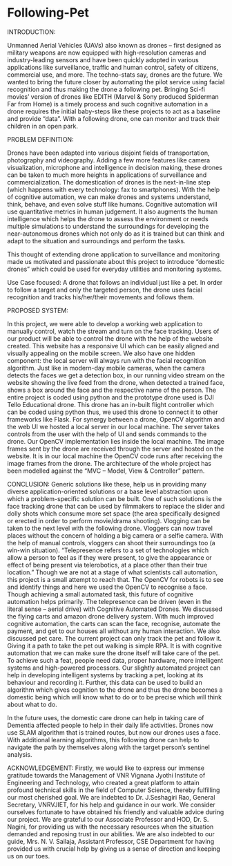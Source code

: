 # Following-Pet
INTRODUCTION:

Unmanned Aerial Vehicles (UAVs) also known as drones – first designed as military weapons are now equipped with high-resolution cameras and industry-leading sensors and have been quickly adopted in various applications like surveillance, traffic and human control, safety of citizens, commercial use, and more. The techno-stats say, drones are the future. We wanted to bring the future closer by automating the pilot service using facial recognition and thus making the drone a following pet. Bringing Sci-fi movies’ version of drones like EDITH (Marvel & Sony produced Spiderman Far from Home) is a timely process and such cognitive automation in a drone requires the initial baby-steps like these projects to act as a baseline and provide “data”. With a following drone, one can monitor and track their children in an open park.


PROBLEM DEFINITION:

Drones have been adapted into various disjoint fields of transportation, photography and videography. Adding a few more features like camera visualization, microphone and intelligence in decision making, these drones can be taken to much more heights in applications of surveillance and commercialization. The domestication of drones is the next-in-line step (which happens with every technology: fax to smartphones). With the help of cognitive automation, we can make drones and systems understand, think, behave, and even solve stuff like humans. Cognitive automation will use quantitative metrics in human judgement. It also augments the human intelligence which helps the drone to assess the environment or needs multiple simulations to understand the surroundings for developing the near-autonomous drones which not only do as it is trained but can think and adapt to the situation and surroundings and perform the tasks.

This thought of extending drone application to surveillance and monitoring made us motivated and passionate about this project to introduce “domestic drones” which could be used for everyday utilities and monitoring systems.

Use Case focused:
A drone that follows an individual just like a pet. In order to follow a target and only the targeted person, the drone uses facial recognition and tracks his/her/their movements and follows them.

PROPOSED SYSTEM:

In this project, we were able to develop a working web application to manually control, watch the stream and turn on the face tracking. Users of our product will be able to control the drone with the help of the website created. This website has a responsive UI which can be easily aligned and visually appealing on the mobile screen. We also have one hidden component: the local server will always run with the facial recognition algorithm. Just like in modern-day mobile cameras, when the camera detects the faces we get a detection box, in our running video stream on the website showing the live feed from the drone, when detected a trained face, shows a box around the face and the respective name of the person. 
The entire project is coded using python and the prototype drone used is DJI Tello Educational drone. This drone has an in-built flight controller which can be coded using python thus, we used this drone to connect it to other frameworks like Flask.
For synergy between a drone, OpenCV algorithm and the web UI we hosted a local server in our local machine. The server takes controls from the user with the help of UI and sends commands to the drone. Our OpenCV implementation lies inside the local machine. The image frames sent by the drone are received through the server and hosted on the website. It is in our local machine the OpenCV code runs after receiving the image frames from the drone.
The architecture of the whole project has been modelled against the “MVC – Model, View & Controller” pattern.


CONCLUSION:
Generic solutions like these, help us in providing many diverse application-oriented solutions or a base level abstraction upon which a problem-specific solution can be built. One of such solutions is the face tracking drone that can be used by filmmakers to replace the slider and dolly shots which consume more set space (the area specifically designed or erected in order to perform movie/drama shooting). Vlogging can be taken to the next level with the following drone. Vloggers can now travel places without the concern of holding a big camera or a selfie camera. With the help of manual controls, vloggers can shoot their surroundings too (a win-win situation).
“Telepresence refers to a set of technologies which allow a person to feel as if they were present, to give the appearance or effect of being present via telerobotics, at a place other than their true location.”
Though we are not at a stage of what scientists call automation, this project is a small attempt to reach that. The OpenCV for robots is to see and identify things and here we used the OpenCV to recognise a face. Though achieving a small automated task, this future of cognitive automation helps primarily. The telepresence can be driven (even in the literal sense – aerial drive) with Cognitive Automated Drones.
We discussed the flying carts and amazon drone delivery system. With much improved cognitive automation, the carts can scan the face, recognise, automate the payment, and get to our houses all without any human interaction. We also discussed pet care. The current project can only track the pet and follow it. Giving it a path to take the pet out walking is simple RPA. It is with cognitive automation that we can make sure the drone itself will take care of the pet. To achieve such a feat, people need data, proper hardware, more intelligent systems and high-powered processors. Our slightly automated project can help in developing intelligent systems by tracking a pet, looking at its behaviour and recording it. Further, this data can be used to build an algorithm which gives cognition to the drone and thus the drone becomes a domestic being which will know what to do or to be precise which will think about what to do.

In the future uses, the domestic care drone can help in taking care of Dementia affected people to help in their daily life activities. Drones now use SLAM algorithm that is trained routes, but now our drones uses a face. With additional learning algorithms, this following drone can help to navigate the path by themselves along with the target person’s sentinel analysis. 


ACKNOWLEDGEMENT:
Firstly, we would like to express our immense gratitude towards the Management of VNR Vignana Jyothi Institute of Engineering and Technology, who created a great platform to attain profound technical skills in the field of Computer Science, thereby fulfilling our most cherished goal. 
We are indebted to Dr. J.Seshagiri Rao, General Secretary, VNRVJIET, for his help and guidance in our work. We consider ourselves fortunate to have obtained his friendly and valuable advice during our project. 
We are grateful to our Associate Professor and HOD, Dr. S. Nagini, for providing us with the necessary resources when the situation demanded and reposing trust in our abilities.
We are also indebted to our guide, Mrs. N. V. Sailaja, Assistant Professor, CSE Department for having provided us with crucial help by giving us a sense of direction and keeping us on our toes.







